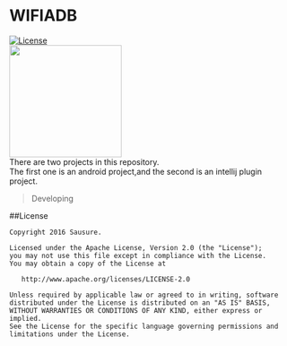 # WIFIADB
[![License](https://img.shields.io/badge/license-Apache%202.0-blue.svg)](https://github.com/Sausure/SmartGo/blob/master/LICENSE.txt)
<br>
<img src="https://github.com/Sausure/WIFIADB/blob/master/art/icon.png" width="200px" height="200px">
<br>
There are two projects in this repository.<br>
The first one is an android project,and the second is an intellij plugin project.
> Developing

##License

    Copyright 2016 Sausure.

    Licensed under the Apache License, Version 2.0 (the "License");
    you may not use this file except in compliance with the License.
    You may obtain a copy of the License at

       http://www.apache.org/licenses/LICENSE-2.0

    Unless required by applicable law or agreed to in writing, software
    distributed under the License is distributed on an "AS IS" BASIS,
    WITHOUT WARRANTIES OR CONDITIONS OF ANY KIND, either express or implied.
    See the License for the specific language governing permissions and
    limitations under the License.
